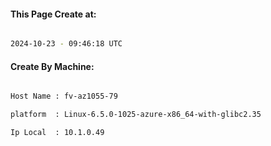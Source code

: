 
   
#### This Page Create at:

```bash

2024-10-23 - 09:46:18 UTC

```

#### Create By Machine:

```bash

Host Name : fv-az1055-79

platform  : Linux-6.5.0-1025-azure-x86_64-with-glibc2.35

Ip Local  : 10.1.0.49

```

